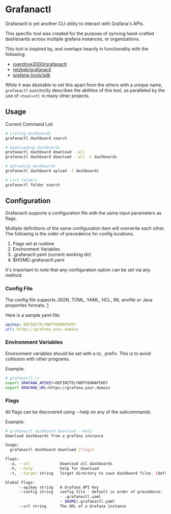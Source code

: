 # Grafanactl

Grafanactl is yet another CLI utility to interact with Grafana's APIs.

This specific tool was created for the purpose of syncing hand-crafted dashboards across multiple grafana instances, or organizations.

This tool is inspired by, and overlaps heavily in functionality with the following:

- [overdrive3000/grafanactl](https://github.com/overdrive3000/grafanactl)
- [retzkek/grafanactl](https://github.com/retzkek/grafanactl)
- [grafana-tools/sdk](https://github.com/grafana-tools/sdk)

While it was desirable to set this apart from the others with a unique name, `grafanactl` succinctly describes the abilities of this tool, as paralleled by the use of `<tool>ctl` in many other projects.

## Usage

Current Command List

```bash
# Listing Dashboards
grafanactl dashboard search

# Downloading dashboards
grafanactl dashboard download --all
grafanactl dashboard download --all -t dashboards

# Uploading dashboards
grafanactl dashboard upload -f dashboards

# List folders
grafanactl folder search
```

## Configuration

Grafanactl supports a configuration file with the same input parameters as flags.

Multiple definitions of the same configuration item will overwrite each other.
The following is the order of precedence for config locations.

1. Flags set at runtime
2. Environment Variables
3. .grafanactl.yaml (current working dir)
4. $HOME/.grafanactl.yaml

It's important to note that any configuration option can be set via any method.

### Config File

The config file supports JSON, TOML, YAML, HCL, INI, envfile or Java properties formats. [1](https://github.com/spf13/viper#why-viper)

Here is a sample yaml file:

```yaml
apikey: DEFINITELYNOTYOURAPIKEY
url: https://grafana.your.domain
```

### Environment Variables

Environment variables should be set with a `GS_` prefix. This is to avoid collission with other programs.

Example:

```bash
# grafanactl.rc
export GRAFANA_APIKEY=DEFINITELYNOTYOURAPIKEY
export GRAFANA_URL=https://grafana.your.domain
```

### Flags

All flags can be discovered using --help on any of the subcommands.

Example:

```bash
# grafanactl dashboard download --help
Download dashboards from a grafana instance

Usage:
  grafanactl dashboard download [flags]

Flags:
  -a, --all             Download all dashboards
  -h, --help            help for download
  -t, --target string   Target directory to save dashboard files. (default ".")

Global Flags:
      --apikey string   A Grafana API Key
      --config string   config file - default in order of precedence:
                        - .grafanactl.yaml
                        - $HOME/.grafanactl.yaml
      --url string      The URL of a Grafana instance
```
